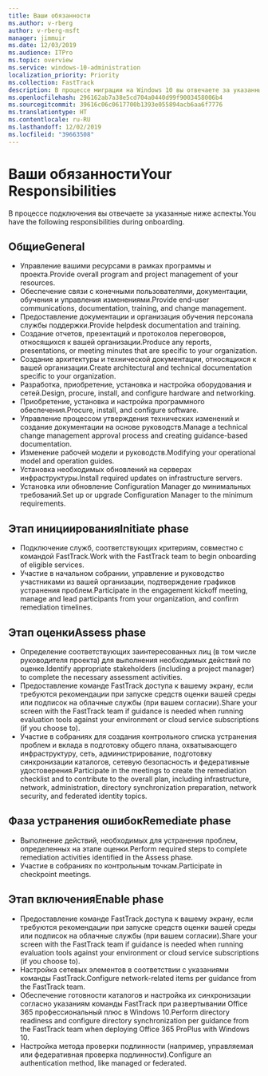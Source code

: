 ```yaml
---
title: Ваши обязанности
ms.author: v-rberg
author: v-rberg-msft
manager: jimmuir
ms.date: 12/03/2019
ms.audience: ITPro
ms.topic: overview
ms.service: windows-10-administration
localization_priority: Priority
ms.collection: FastTrack
description: В процессе миграции на Windows 10 вы отвечаете за указанные ниже аспекты.
ms.openlocfilehash: 296162ab7a38e5cd704a0440d99f9003458006b4
ms.sourcegitcommit: 39616c06c0617700b1393e055894acb6aa6f7776
ms.translationtype: HT
ms.contentlocale: ru-RU
ms.lasthandoff: 12/02/2019
ms.locfileid: "39663508"
---
```

# <a name="your-responsibilities"></a><span data-ttu-id="8109e-103">Ваши обязанности</span><span class="sxs-lookup"><span data-stu-id="8109e-103">Your Responsibilities</span></span>

<span data-ttu-id="8109e-104">В процессе подключения вы отвечаете за указанные ниже аспекты.</span><span class="sxs-lookup"><span data-stu-id="8109e-104">You have the following responsibilities during onboarding.</span></span>

## <a name="general"></a><span data-ttu-id="8109e-105">Общие</span><span class="sxs-lookup"><span data-stu-id="8109e-105">General</span></span>

- <span data-ttu-id="8109e-106">Управление вашими ресурсами в рамках программы и проекта.</span><span class="sxs-lookup"><span data-stu-id="8109e-106">Provide overall program and project management of your resources.</span></span>
- <span data-ttu-id="8109e-107">Обеспечение связи с конечными пользователями, документации, обучения и управления изменениями.</span><span class="sxs-lookup"><span data-stu-id="8109e-107">Provide end-user communications, documentation, training, and change management.</span></span>
- <span data-ttu-id="8109e-108">Предоставление документации и организация обучения персонала службы поддержки.</span><span class="sxs-lookup"><span data-stu-id="8109e-108">Provide helpdesk documentation and training.</span></span>
- <span data-ttu-id="8109e-109">Создание отчетов, презентаций и протоколов переговоров, относящихся к вашей организации.</span><span class="sxs-lookup"><span data-stu-id="8109e-109">Produce any reports, presentations, or meeting minutes that are specific to your organization.</span></span>
- <span data-ttu-id="8109e-110">Создание архитектуры и технической документации, относящихся к вашей организации.</span><span class="sxs-lookup"><span data-stu-id="8109e-110">Create architectural and technical documentation specific to your organization.</span></span>
- <span data-ttu-id="8109e-111">Разработка, приобретение, установка и настройка оборудования и сетей.</span><span class="sxs-lookup"><span data-stu-id="8109e-111">Design, procure, install, and configure hardware and networking.</span></span>
- <span data-ttu-id="8109e-112">Приобретение, установка и настройка программного обеспечения.</span><span class="sxs-lookup"><span data-stu-id="8109e-112">Procure, install, and configure software.</span></span>
- <span data-ttu-id="8109e-113">Управление процессом утверждения технических изменений и создание документации на основе руководств.</span><span class="sxs-lookup"><span data-stu-id="8109e-113">Manage a technical change management approval process and creating guidance-based documentation.</span></span>
- <span data-ttu-id="8109e-114">Изменение рабочей модели и руководств.</span><span class="sxs-lookup"><span data-stu-id="8109e-114">Modifying your operational model and operation guides.</span></span>
- <span data-ttu-id="8109e-115">Установка необходимых обновлений на серверах инфраструктуры.</span><span class="sxs-lookup"><span data-stu-id="8109e-115">Install required updates on infrastructure servers.</span></span>
- <span data-ttu-id="8109e-116">Установка или обновление Configuration Manager до минимальных требований.</span><span class="sxs-lookup"><span data-stu-id="8109e-116">Set up or upgrade Configuration Manager to the minimum requirements.</span></span>

## <a name="initiate-phase"></a><span data-ttu-id="8109e-117">Этап инициирования</span><span class="sxs-lookup"><span data-stu-id="8109e-117">Initiate phase</span></span>

- <span data-ttu-id="8109e-118">Подключение служб, соответствующих критериям, совместно с командой FastTrack.</span><span class="sxs-lookup"><span data-stu-id="8109e-118">Work with the FastTrack team to begin onboarding of eligible services.</span></span>
- <span data-ttu-id="8109e-119">Участие в начальном собрании, управление и руководство участниками из вашей организации, подтверждение графиков устранения проблем.</span><span class="sxs-lookup"><span data-stu-id="8109e-119">Participate in the engagement kickoff meeting, manage and lead participants from your organization, and confirm remediation timelines.</span></span>

## <a name="assess-phase"></a><span data-ttu-id="8109e-120">Этап оценки</span><span class="sxs-lookup"><span data-stu-id="8109e-120">Assess phase</span></span>

- <span data-ttu-id="8109e-121">Определение соответствующих заинтересованных лиц (в том числе руководителя проекта) для выполнения необходимых действий по оценке.</span><span class="sxs-lookup"><span data-stu-id="8109e-121">Identify appropriate stakeholders (including a project manager) to complete the necessary assessment activities.</span></span>
- <span data-ttu-id="8109e-122">Предоставление команде FastTrack доступа к вашему экрану, если требуются рекомендации при запуске средств оценки вашей среды или подписок на облачные службы (при вашем согласии).</span><span class="sxs-lookup"><span data-stu-id="8109e-122">Share your screen with the FastTrack team if guidance is needed when running evaluation tools against your environment or cloud service subscriptions (if you choose to).</span></span>
- <span data-ttu-id="8109e-123">Участие в собраниях для создания контрольного списка устранения проблем и вклада в подготовку общего плана, охватывающего инфраструктуру, сеть, администрирование, подготовку синхронизации каталогов, сетевую безопасность и федеративные удостоверения.</span><span class="sxs-lookup"><span data-stu-id="8109e-123">Participate in the meetings to create the remediation checklist and to contribute to the overall plan, including infrastructure, network, administration, directory synchronization preparation, network security, and federated identity topics.</span></span>

## <a name="remediate-phase"></a><span data-ttu-id="8109e-124">Фаза устранения ошибок</span><span class="sxs-lookup"><span data-stu-id="8109e-124">Remediate phase</span></span>

- <span data-ttu-id="8109e-125">Выполнение действий, необходимых для устранения проблем, определенных на этапе оценки.</span><span class="sxs-lookup"><span data-stu-id="8109e-125">Perform required steps to complete remediation activities identified in the Assess phase.</span></span>
- <span data-ttu-id="8109e-126">Участие в собраниях по контрольным точкам.</span><span class="sxs-lookup"><span data-stu-id="8109e-126">Participate in checkpoint meetings.</span></span>

## <a name="enable-phase"></a><span data-ttu-id="8109e-127">Этап включения</span><span class="sxs-lookup"><span data-stu-id="8109e-127">Enable phase</span></span>

- <span data-ttu-id="8109e-128">Предоставление команде FastTrack доступа к вашему экрану, если требуются рекомендации при запуске средств оценки вашей среды или подписок на облачные службы (при вашем согласии).</span><span class="sxs-lookup"><span data-stu-id="8109e-128">Share your screen with the FastTrack team if guidance is needed when running evaluation tools against your environment or cloud service subscriptions (if you choose to).</span></span>
- <span data-ttu-id="8109e-129">Настройка сетевых элементов в соответствии с указаниями команды FastTrack.</span><span class="sxs-lookup"><span data-stu-id="8109e-129">Configure network-related items per guidance from the FastTrack team.</span></span>
- <span data-ttu-id="8109e-130">Обеспечение готовности каталогов и настройка их синхронизации согласно указаниям команды FastTrack при развертывании Office 365 профессиональный плюс в Windows 10.</span><span class="sxs-lookup"><span data-stu-id="8109e-130">Perform directory readiness and configure directory synchronization per guidance from the FastTrack team when deploying Office 365 ProPlus with Windows 10.</span></span>
- <span data-ttu-id="8109e-131">Настройка метода проверки подлинности (например, управляемая или федеративная проверка подлинности).</span><span class="sxs-lookup"><span data-stu-id="8109e-131">Configure an authentication method, like managed or federated.</span></span>







  

  

 